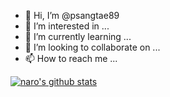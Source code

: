 - 👋 Hi, I’m @psangtae89
- 👀 I’m interested in ...
- 🌱 I’m currently learning ...
- 💞️ I’m looking to collaborate on ...
- 📫 How to reach me ...

[![naro's github stats](https://github-readme-stats.vercel.app/api?username=psangtae89&show_icons=true)](https://github.com/psangtae89)

<!---
psangtae89/psangtae89 is a ✨ special ✨ repository because its `README.md` (this file) appears on your GitHub profile.
You can click the Preview link to take a look at your changes.
--->
